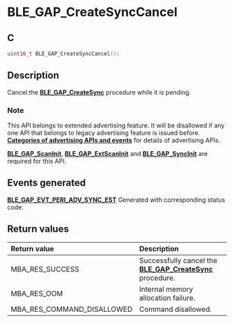 # BLE_GAP_CreateSyncCancel

## C

```c
uint16_t BLE_GAP_CreateSyncCancel();
```

## Description

Cancel the **[BLE_GAP_CreateSync](GUID-19848F3A-AC20-4003-82FC-E7D075207A5F.md)** procedure while it is pending.

### Note

This API belongs to extended advertising feature. It will be disallowed if any one API that belongs to legacy advertising feature is issued before. **[Categories of advertising APIs and events](GUID-6250C306-2D62-4631-A4F9-616BBCCC48AC.md)** for details of advertising APIs.

**[BLE_GAP_ScanInit](GUID-EABB24B0-3356-4103-A083-EB3A2F4DF22E.md)**, **[BLE_GAP_ExtScanInit](GUID-44D7F81A-66AC-4675-B160-B927F73DDB95.md)** and **[BLE_GAP_SyncInit](GUID-9313F520-6EF3-4B78-96C9-3858977D528E.md)** are required for this API.

## Events generated

**[BLE_GAP_EVT_PERI_ADV_SYNC_EST](GUID-ADCFB5AA-F06E-4ED9-9227-592A5CE40F39.md)** Generated with corresponding status code.

## Return values

|Return value|Description|
|:---|:---|
MBA_RES_SUCCESS|Successfully cancel the **[BLE_GAP_CreateSync](GUID-19848F3A-AC20-4003-82FC-E7D075207A5F.md)** procedure.|
MBA_RES_OOM|Internal memory allocation failure.|
MBA_RES_COMMAND_DISALLOWED|Command disallowed.|
